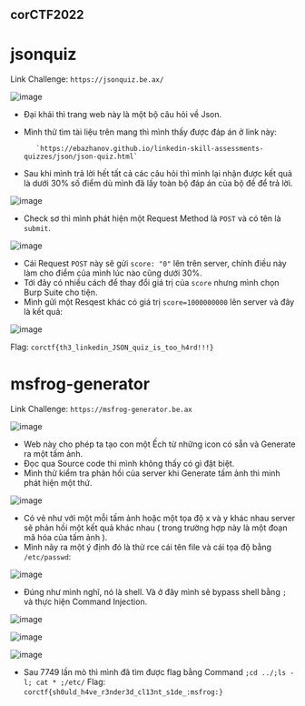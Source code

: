 ## corCTF2022
# jsonquiz
Link Challenge: ```https://jsonquiz.be.ax/```

![image](https://user-images.githubusercontent.com/89735990/184584979-7e4d764d-c4a3-4b93-818c-158ce02d3ef4.png)

- Đại khái thì trang web này là một bộ câu hỏi về Json.
- Mình thử tìm tài liệu trên mang thì mình thấy được đáp án ở link này: 

         `https://ebazhanov.github.io/linkedin-skill-assessments-quizzes/json/json-quiz.html`
- Sau khi mình trả lời hết tất cả các câu hỏi thì mình lại nhận được kết quả là dưới 30% số điểm dù mình đã lấy toàn bộ đáp án của bộ đề để trả lời.

![image](https://user-images.githubusercontent.com/89735990/184585681-c024f6a2-64d5-479b-8bc0-bb44d4831010.png)

- Check sơ thì mình phát hiện một Request Method là `POST` và có tên là `submit`.

![image](https://user-images.githubusercontent.com/89735990/184586024-a70c9f62-3fef-46c6-8725-0bdbe5bbcc30.png)

- Cái Request `POST` này sẽ gửi `score: "0"` lên trên server, chính điều này làm cho điểm của mình lúc nào cũng dưới 30%.
- Tới đây có nhiều cách để thay đổi giá trị của `score` nhưng mình chọn Burp Suite cho tiện.
- Mình gửi một Resqest khác có giá trị `score=1000000000` lên server và đây là kết quả:

![image](https://user-images.githubusercontent.com/89735990/184586745-9526ee09-30c5-43b2-b63a-17027a69e51a.png)

Flag: `corctf{th3_linkedin_JSON_quiz_is_too_h4rd!!!}`

# msfrog-generator
Link Challenge: ```https://msfrog-generator.be.ax```

![image](https://user-images.githubusercontent.com/89735990/184587038-d4ff6c2e-f407-48c7-a04a-d16063007034.png)

- Web này cho phép ta tạo con một Ếch từ những icon có sẵn và Generate ra một tấm ảnh.
- Đọc qua Source code thì mình không thấy có gì đặt biệt.
- Mình thử kiểm tra phản hồi của server khi Generate tấm ảnh thì minh phát hiện một thứ.

![image](https://user-images.githubusercontent.com/89735990/184587658-0df34458-9ac1-4955-95f8-afadf1167b14.png)

- Có vẻ như với một mỗi tấm ảnh hoặc một tọa độ x và y khác nhau server sẽ phản hồi một kết quả khác nhau ( trong trường hợp này là một đoạn mã hóa của tấm ảnh ).
- Mình nãy ra một ý định đó là thử rce cái tên file và cái tọa độ bằng ``/etc/passwd``:

![image](https://user-images.githubusercontent.com/89735990/184589089-4a7472d6-6894-45f0-94d1-ba7683deaffc.png)

- Đúng như mình nghĩ, nó là shell. Và ở đây mình sẽ bypass shell bằng `;` và thực hiện Command Injection.

![image](https://user-images.githubusercontent.com/89735990/184589737-026a620c-026b-4b55-a9cb-779956b7283b.png)

![image](https://user-images.githubusercontent.com/89735990/184590207-1311f619-8121-4383-8af2-179fddf218c5.png)

![image](https://user-images.githubusercontent.com/89735990/184590364-4b798b47-105d-44c4-821a-3be69b29b52d.png)

- Sau 7749 lần mò thì mình đã tìm được flag bằng Command ``;cd ../;ls -l; cat * ;/etc/``
Flag: `corctf{sh0uld_h4ve_r3nder3d_cl13nt_s1de_:msfrog:}`


